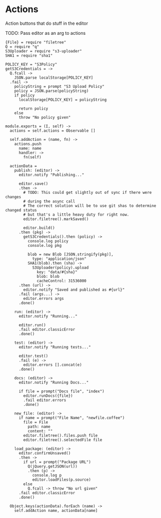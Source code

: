 Actions
=======

Action buttons that do stuff in the editor

TODO: Pass editor as an arg to actions

    {File} = require "filetree"
    Q = require "q"
    S3Uploader = require "s3-uploader"
    SHA1 = require "sha1"

    POLICY_KEY = "S3Policy"
    getS3Credentials = ->
      Q.fcall ->
        JSON.parse localStorage[POLICY_KEY]
      .fail ->
        policyString = prompt "S3 Upload Policy"
        policy = JSON.parse(policyString)
        if policy
          localStorage[POLICY_KEY] = policyString

          return policy
        else
          throw "No policy given"

    module.exports = (I, self) ->
      actions = self.actions = Observable []

      self.addAction = (name, fn) ->
        actions.push
          name: name
          handler: ->
            fn(self)

      actionData =
        publish: (editor) ->
          editor.notify "Publishing..."

          editor.save()
          .then ->
            # TODO: This could get slightly out of sync if there were changes
            # during the async call
            # The correct solution will be to use git shas to determine changed status
            # but that's a little heavy duty for right now.
            editor.filetree().markSaved()

            editor.build()
          .then (pkg) ->
            getS3Credentials().then (policy) ->
              console.log policy
              console.log pkg

              blob = new Blob [JSON.stringify(pkg)],
                type: "application/json"
              SHA1(blob).then (sha) ->
                S3Uploader(policy).upload
                  key: "data/#{sha}"
                  blob: blob
                  cacheControl: 31536000
          .then (url) ->
            editor.notify "Saved and published as #{url}"
          .fail (args...) ->
            editor.errors args
          .done()

        run: (editor) ->
          editor.notify "Running..."
  
          editor.run()
          .fail editor.classicError
          .done()
  
        test: (editor) ->
          editor.notify "Running tests..."
  
          editor.test()
          .fail (e) ->
            editor.errors [].concat(e)
          .done()
  
        docs: (editor) ->
          editor.notify "Running Docs..."
  
          if file = prompt("Docs file", "index")
            editor.runDocs({file})
            .fail editor.errors
            .done()
  
        new_file: (editor) ->
          if name = prompt("File Name", "newfile.coffee")
            file = File
              path: name
              content: ""
            editor.filetree().files.push file
            editor.filetree().selectedFile file
  
        load_package: (editor) ->
          editor.confirmUnsaved()
          .then ->
            if url = prompt("Package URL")
              Q(jQuery.getJSON(url))
              .then (p) ->
                console.log p
                editor.loadFiles(p.source)
            else
              Q.fcall -> throw "No url given"
          .fail editor.classicError
          .done()

      Object.keys(actionData).forEach (name) ->
        self.addAction name, actionData[name]
